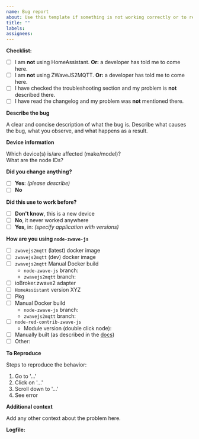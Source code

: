 ```yaml
---
name: Bug report
about: Use this template if something is not working correctly or to report errors in existing device config files.
title: ""
labels:
assignees:
---
```


<!--
  🚨🚨🚨 STOP! STOP! STOP! 🚨🚨🚨

  Before opening an issue, please read and follow these steps:

  1. Are you using HomeAssistant?
  If yes, please open your issue at https://github.com/home-assistant/core/issues
  UNLESS a developer told you to come here.

  2. Are you using ZWaveJS2MQTT?
  If yes, please open your issue at https://github.com/zwave-js/zwavejs2mqtt/issues
  UNLESS a developer told you to come here.

  3. Check the troubleshooting section if your problem is described there:
  https://zwave-js.github.io/node-zwave-js/#/troubleshooting/index

  4. Check the changelog if your problem was already fixed recently.
  https://github.com/zwave-js/node-zwave-js/blob/master/CHANGELOG.md
  We cannot provide support if you are not using the latest version.

  🙏🏻🙏🏻🙏🏻 Thanks, now onto your issue:
-->

**Checklist:**

-   [ ] I am **not** using HomeAssistant. **Or:** a developer has told me to come here.
-   [ ] I am **not** using ZWaveJS2MQTT. **Or:** a developer has told me to come here.
-   [ ] I have checked the troubleshooting section and my problem is **not** described there.
-   [ ] I have read the changelog and my problem was **not** mentioned there.

**Describe the bug**

A clear and concise description of what the bug is. Describe what causes the bug, what you observe, and what happens as a result.

**Device information**

Which device(s) is/are affected (make/model)?  
What are the node IDs?

**Did you change anything?**

-   [ ] **Yes**: _(please describe)_
-   [ ] **No**

**Did this use to work before?**

-   [ ] **Don't know**, this is a new device
-   [ ] **No**, it never worked anywhere
-   [ ] **Yes**, in: _(specify application with versions)_

**How are you using `node-zwave-js`**

-   [ ] `zwavejs2mqtt` (latest) docker image
-   [ ] `zwavejs2mqtt` (dev) docker image
-   [ ] `zwavejs2mqtt` Manual Docker build
    -   `node-zwave-js` branch: <!-- fill in -->
    -   `zwavejs2mqtt` branch: <!-- fill in -->
-   [ ] ioBroker.zwave2 adapter
-   [ ] `HomeAssistant` version XYZ
-   [ ] Pkg
-   [ ] Manual Docker build
    -   `node-zwave-js` branch: <!-- fill in -->
    -   `zwavejs2mqtt` branch: <!-- fill in -->
-   [ ] `node-red-contrib-zwave-js`
    -   Module version (double click node): <!-- fill in -->
-   [ ] Manually built (as described in the [docs](https://zwave-js.github.io/node-zwave-js/#/development/installing-from-github))
-   [ ] Other: <!-- Please describe: -->

**To Reproduce**

Steps to reproduce the behavior:

1. Go to '...'
2. Click on '...'
3. Scroll down to '...'
4. See error

**Additional context**

Add any other context about the problem here.

**Logfile:**

<!--
  ATTACH(!) `zwave-js` logfile with DEBUG or VERBOSE loglevel here. Please no links or gists or embedded logs.
  Please make sure to upload the correct log. If you're unsure, the correct one is called `zwave-<number>.log` and starts with

  ███████╗ ██╗    ██╗  █████╗  ██╗   ██╗ ███████╗             ██╗ ███████╗
  ╚══███╔╝ ██║    ██║ ██╔══██╗ ██║   ██║ ██╔════╝             ██║ ██╔════╝
    ███╔╝  ██║ █╗ ██║ ███████║ ██║   ██║ █████╗   █████╗      ██║ ███████╗
   ███╔╝   ██║███╗██║ ██╔══██║ ╚██╗ ██╔╝ ██╔══╝   ╚════╝ ██   ██║ ╚════██║
  ███████╗ ╚███╔███╔╝ ██║  ██║  ╚████╔╝  ███████╗        ╚█████╔╝ ███████║
  ╚══════╝  ╚══╝╚══╝  ╚═╝  ╚═╝   ╚═══╝   ╚══════╝         ╚════╝  ╚══════╝

  If you are using zwavejs2mqtt, this is how you create the logfiles:
  * Go to Settings, Z-Wave section
  * select log level DEBUG
  * enable "log to file"

  For HomeAssistant, this is how you do it:
  Home Assistant -> settings -> Integrations -> Z-Wave JS -> Configure -> Create dump -> zip the json file and post it here.

-->

